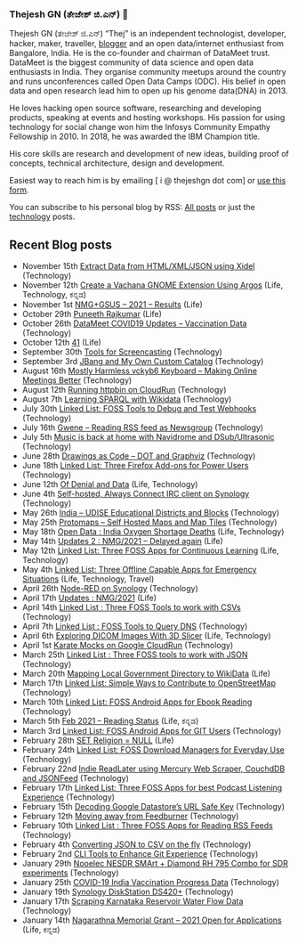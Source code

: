 ### Thejesh GN (ತೇಜೇಶ್ ಜಿ.ಎನ್) 👋

Thejesh GN (ತೇಜೇಶ್ ಜಿ.ಎನ್) “Thej” is an independent technologist, developer, hacker, maker, traveller, [blogger](https://thejeshgn.com/) and an open data/internet enthusiast from Bangalore, India. He is the co-founder and chairman of DataMeet trust. DataMeet is the biggest community of data science and open data enthusiasts in India. They organise community meetups around the country and runs unconferences called Open Data Camps (ODC). His belief in open data and open research lead him to open up his genome data(DNA) in 2013.

He loves hacking open source software, researching and developing products, speaking at events and hosting workshops. His passion for using technology for social change won him the Infosys Community Empathy Fellowship in 2010. In 2018, he was awarded the IBM Champion title.

His core skills are research and development of new ideas, building proof of concepts, technical architecture, design and development.

Easiest way to reach him is by emailing [ i @ thejeshgn dot com] or [use this form](https://thejeshgn.com/contact/).

You can subscribe to his personal blog by RSS: [All posts](https://thejeshgn.com/feed) or just the [technology](https://thejeshgn.com/category/technology/feed/) posts.

## Recent Blog posts
<!-- BLOG-POST-LIST:START -->
<ul><li class=""><div class="sya_postcontent"><span class="sya_date">November 15th <span class="sya_sep"> </span></span><a href="https://thejeshgn.com/2021/11/15/extract-data-from-html-xml-json-using-xidel/" class="sya_postlink post-20914" rel="bookmark">Extract Data from HTML/XML/JSON using Xidel</a> <span class="sya_categories"><span class="sya_bracket">(</span>Technology<span class="sya_bracket">)</span></span></div></li><li class=""><div class="sya_postcontent"><span class="sya_date">November 12th <span class="sya_sep"> </span></span><a href="https://thejeshgn.com/2021/11/12/create-a-vachana-gnome-extension-using-argos/" class="sya_postlink post-20902" rel="bookmark">Create a Vachana GNOME Extension Using Argos</a> <span class="sya_categories"><span class="sya_bracket">(</span>Life, Technology, ಕನ್ನಡ<span class="sya_bracket">)</span></span></div></li><li class=""><div class="sya_postcontent"><span class="sya_date">November 1st <span class="sya_sep"> </span></span><a href="https://thejeshgn.com/2021/11/01/nmggsus-2021-results/" class="sya_postlink post-20833" rel="bookmark">NMG+GSUS – 2021 –  Results</a> <span class="sya_categories"><span class="sya_bracket">(</span>Life<span class="sya_bracket">)</span></span></div></li><li class=""><div class="sya_postcontent"><span class="sya_date">October 29th <span class="sya_sep"> </span></span><a href="https://thejeshgn.com/2021/10/29/puneeth-rajkumar/" class="sya_postlink post-20829" rel="bookmark">Puneeth Rajkumar</a> <span class="sya_categories"><span class="sya_bracket">(</span>Life<span class="sya_bracket">)</span></span></div></li><li class=""><div class="sya_postcontent"><span class="sya_date">October 26th <span class="sya_sep"> </span></span><a href="https://thejeshgn.com/2021/10/26/datameet-covid19-updates-vaccination-data/" class="sya_postlink post-20811" rel="bookmark">DataMeet COVID19 Updates – Vaccination Data</a> <span class="sya_categories"><span class="sya_bracket">(</span>Technology<span class="sya_bracket">)</span></span></div></li><li class=""><div class="sya_postcontent"><span class="sya_date">October 12th <span class="sya_sep"> </span></span><a href="https://thejeshgn.com/2021/10/12/41/" class="sya_postlink post-20779" rel="bookmark">41</a> <span class="sya_categories"><span class="sya_bracket">(</span>Life<span class="sya_bracket">)</span></span></div></li><li class=""><div class="sya_postcontent"><span class="sya_date">September 30th <span class="sya_sep"> </span></span><a href="https://thejeshgn.com/2021/09/30/tools-for-screencasting/" class="sya_postlink post-20724" rel="bookmark">Tools for Screencasting</a> <span class="sya_categories"><span class="sya_bracket">(</span>Technology<span class="sya_bracket">)</span></span></div></li><li class=""><div class="sya_postcontent"><span class="sya_date">September 3rd <span class="sya_sep"> </span></span><a href="https://thejeshgn.com/2021/09/03/jbang-and-my-own-custom-catalog/" class="sya_postlink post-20659" rel="bookmark">JBang and My Own Custom Catalog</a> <span class="sya_categories"><span class="sya_bracket">(</span>Technology<span class="sya_bracket">)</span></span></div></li><li class=""><div class="sya_postcontent"><span class="sya_date">August 16th <span class="sya_sep"> </span></span><a href="https://thejeshgn.com/2021/08/16/mostly-harmless-vckyb6-keyboard-making-online-meetings-better/" class="sya_postlink post-20605" rel="bookmark">Mostly Harmless vckyb6 Keyboard – Making Online Meetings Better</a> <span class="sya_categories"><span class="sya_bracket">(</span>Technology<span class="sya_bracket">)</span></span></div></li><li class=""><div class="sya_postcontent"><span class="sya_date">August 12th <span class="sya_sep"> </span></span><a href="https://thejeshgn.com/2021/08/12/running-httpbin-on-cloudrun/" class="sya_postlink post-20591" rel="bookmark">Running httpbin on CloudRun</a> <span class="sya_categories"><span class="sya_bracket">(</span>Technology<span class="sya_bracket">)</span></span></div></li><li class=""><div class="sya_postcontent"><span class="sya_date">August 7th <span class="sya_sep"> </span></span><a href="https://thejeshgn.com/2021/08/07/learning-sparql-with-wikidata/" class="sya_postlink post-20574" rel="bookmark">Learning SPARQL with Wikidata</a> <span class="sya_categories"><span class="sya_bracket">(</span>Technology<span class="sya_bracket">)</span></span></div></li><li class=""><div class="sya_postcontent"><span class="sya_date">July 30th <span class="sya_sep"> </span></span><a href="https://thejeshgn.com/2021/07/30/linked-list-foss-tools-to-debug-and-test-webhooks/" class="sya_postlink post-20519" rel="bookmark">Linked List: FOSS Tools to Debug and Test Webhooks</a> <span class="sya_categories"><span class="sya_bracket">(</span>Technology<span class="sya_bracket">)</span></span></div></li><li class=""><div class="sya_postcontent"><span class="sya_date">July 16th <span class="sya_sep"> </span></span><a href="https://thejeshgn.com/2021/07/16/gwene-reading-rss-feed-as-newsgroup/" class="sya_postlink post-20507" rel="bookmark">Gwene – Reading RSS feed as Newsgroup</a> <span class="sya_categories"><span class="sya_bracket">(</span>Technology<span class="sya_bracket">)</span></span></div></li><li class=""><div class="sya_postcontent"><span class="sya_date">July 5th <span class="sya_sep"> </span></span><a href="https://thejeshgn.com/2021/07/05/music-is-back-at-home-with-navidrome-and-dsub-ultrasonic/" class="sya_postlink post-20473" rel="bookmark">Music is back at home with Navidrome and DSub/Ultrasonic</a> <span class="sya_categories"><span class="sya_bracket">(</span>Technology<span class="sya_bracket">)</span></span></div></li><li class=""><div class="sya_postcontent"><span class="sya_date">June 28th <span class="sya_sep"> </span></span><a href="https://thejeshgn.com/2021/06/28/drawings-as-code-dot-and-graphviz/" class="sya_postlink post-20405" rel="bookmark">Drawings as Code – DOT and Graphviz</a> <span class="sya_categories"><span class="sya_bracket">(</span>Technology<span class="sya_bracket">)</span></span></div></li><li class=""><div class="sya_postcontent"><span class="sya_date">June 18th <span class="sya_sep"> </span></span><a href="https://thejeshgn.com/2021/06/18/linked-list-three-firefox-add-ons-for-power-users/" class="sya_postlink post-20374" rel="bookmark">Linked List: Three Firefox Add-ons for Power Users</a> <span class="sya_categories"><span class="sya_bracket">(</span>Technology<span class="sya_bracket">)</span></span></div></li><li class=""><div class="sya_postcontent"><span class="sya_date">June 12th <span class="sya_sep"> </span></span><a href="https://thejeshgn.com/2021/06/12/of-denial-and-data/" class="sya_postlink post-20364" rel="bookmark">Of Denial and Data</a> <span class="sya_categories"><span class="sya_bracket">(</span>Life, Technology<span class="sya_bracket">)</span></span></div></li><li class=""><div class="sya_postcontent"><span class="sya_date">June 4th <span class="sya_sep"> </span></span><a href="https://thejeshgn.com/2021/06/04/self-hosted-always-connect-irc-client-on-synology/" class="sya_postlink post-20347" rel="bookmark">Self-hosted, Always Connect IRC client on Synology</a> <span class="sya_categories"><span class="sya_bracket">(</span>Technology<span class="sya_bracket">)</span></span></div></li><li class=""><div class="sya_postcontent"><span class="sya_date">May 26th <span class="sya_sep"> </span></span><a href="https://thejeshgn.com/2021/05/26/india-udise-educational-districts-and-blocks/" class="sya_postlink post-20028" rel="bookmark">India – UDISE Educational Districts and Blocks</a> <span class="sya_categories"><span class="sya_bracket">(</span>Technology<span class="sya_bracket">)</span></span></div></li><li class=""><div class="sya_postcontent"><span class="sya_date">May 25th <span class="sya_sep"> </span></span><a href="https://thejeshgn.com/2021/05/25/protomaps-self-hosted-maps-and-map-tiles/" class="sya_postlink post-20123" rel="bookmark">Protomaps – Self Hosted Maps and Map Tiles</a> <span class="sya_categories"><span class="sya_bracket">(</span>Technology<span class="sya_bracket">)</span></span></div></li><li class=""><div class="sya_postcontent"><span class="sya_date">May 18th <span class="sya_sep"> </span></span><a href="https://thejeshgn.com/2021/05/18/open-data-india-oxygen-shortage-deaths/" class="sya_postlink post-20271" rel="bookmark">Open Data : India Oxygen Shortage Deaths</a> <span class="sya_categories"><span class="sya_bracket">(</span>Life, Technology<span class="sya_bracket">)</span></span></div></li><li class=""><div class="sya_postcontent"><span class="sya_date">May 14th <span class="sya_sep"> </span></span><a href="https://thejeshgn.com/2021/05/14/updates-2-nmg-2021-delayed-again/" class="sya_postlink post-20244" rel="bookmark">Updates 2 : NMG/2021 – Delayed again</a> <span class="sya_categories"><span class="sya_bracket">(</span>Life<span class="sya_bracket">)</span></span></div></li><li class=""><div class="sya_postcontent"><span class="sya_date">May 12th <span class="sya_sep"> </span></span><a href="https://thejeshgn.com/2021/05/12/linked-list-three-foss-apps-for-continuous-learning/" class="sya_postlink post-20216" rel="bookmark">Linked List: Three FOSS Apps for Continuous Learning</a> <span class="sya_categories"><span class="sya_bracket">(</span>Life, Technology<span class="sya_bracket">)</span></span></div></li><li class=""><div class="sya_postcontent"><span class="sya_date">May 4th <span class="sya_sep"> </span></span><a href="https://thejeshgn.com/2021/05/04/linked-list-three-offline-capable-apps-for-emergency-situations/" class="sya_postlink post-20144" rel="bookmark">Linked List:  Three Offline Capable Apps for Emergency Situations</a> <span class="sya_categories"><span class="sya_bracket">(</span>Life, Technology, Travel<span class="sya_bracket">)</span></span></div></li><li class=""><div class="sya_postcontent"><span class="sya_date">April 26th <span class="sya_sep"> </span></span><a href="https://thejeshgn.com/2021/04/26/node-red-on-synology/" class="sya_postlink post-20127" rel="bookmark">Node-RED on  Synology</a> <span class="sya_categories"><span class="sya_bracket">(</span>Technology<span class="sya_bracket">)</span></span></div></li><li class=""><div class="sya_postcontent"><span class="sya_date">April 17th <span class="sya_sep"> </span></span><a href="https://thejeshgn.com/2021/04/17/updates-nmg-2021/" class="sya_postlink post-20105" rel="bookmark">Updates : NMG/2021</a> <span class="sya_categories"><span class="sya_bracket">(</span>Life<span class="sya_bracket">)</span></span></div></li><li class=""><div class="sya_postcontent"><span class="sya_date">April 14th <span class="sya_sep"> </span></span><a href="https://thejeshgn.com/2021/04/14/linked-list-three-foss-tools-to-work-with-csvs/" class="sya_postlink post-20069" rel="bookmark">Linked List : Three FOSS Tools to work with CSVs</a> <span class="sya_categories"><span class="sya_bracket">(</span>Technology<span class="sya_bracket">)</span></span></div></li><li class=""><div class="sya_postcontent"><span class="sya_date">April 7th <span class="sya_sep"> </span></span><a href="https://thejeshgn.com/2021/04/07/linked-list-foss-tools-to-query-dns/" class="sya_postlink post-20057" rel="bookmark">Linked List : FOSS Tools to Query DNS</a> <span class="sya_categories"><span class="sya_bracket">(</span>Technology<span class="sya_bracket">)</span></span></div></li><li class=""><div class="sya_postcontent"><span class="sya_date">April 6th <span class="sya_sep"> </span></span><a href="https://thejeshgn.com/2021/04/06/exploring-dicom-images-with-3d-slicer/" class="sya_postlink post-19903" rel="bookmark">Exploring DICOM Images With 3D Slicer</a> <span class="sya_categories"><span class="sya_bracket">(</span>Life, Technology<span class="sya_bracket">)</span></span></div></li><li class=""><div class="sya_postcontent"><span class="sya_date">April 1st <span class="sya_sep"> </span></span><a href="https://thejeshgn.com/2021/04/01/karate-mocks-on-google-cloudrun/" class="sya_postlink post-20036" rel="bookmark">Karate Mocks on Google CloudRun</a> <span class="sya_categories"><span class="sya_bracket">(</span>Technology<span class="sya_bracket">)</span></span></div></li><li class=""><div class="sya_postcontent"><span class="sya_date">March 25th <span class="sya_sep"> </span></span><a href="https://thejeshgn.com/2021/03/25/linked-list-three-foss-tools-to-work-with-json/" class="sya_postlink post-20016" rel="bookmark">Linked List : Three FOSS tools to work with JSON</a> <span class="sya_categories"><span class="sya_bracket">(</span>Technology<span class="sya_bracket">)</span></span></div></li><li class=""><div class="sya_postcontent"><span class="sya_date">March 20th <span class="sya_sep"> </span></span><a href="https://thejeshgn.com/2021/03/20/mapping-local-government-directory-to-wikidata/" class="sya_postlink post-19989" rel="bookmark">Mapping Local Government Directory to WikiData</a> <span class="sya_categories"><span class="sya_bracket">(</span>Life<span class="sya_bracket">)</span></span></div></li><li class=""><div class="sya_postcontent"><span class="sya_date">March 17th <span class="sya_sep"> </span></span><a href="https://thejeshgn.com/2021/03/17/linked-list-simple-ways-to-contribute-to-openstreetmap/" class="sya_postlink post-19975" rel="bookmark">Linked List:  Simple Ways to Contribute to OpenStreetMap</a> <span class="sya_categories"><span class="sya_bracket">(</span>Technology<span class="sya_bracket">)</span></span></div></li><li class=""><div class="sya_postcontent"><span class="sya_date">March 10th <span class="sya_sep"> </span></span><a href="https://thejeshgn.com/2021/03/10/linked-list-foss-android-apps-for-ebook-reading/" class="sya_postlink post-19949" rel="bookmark">Linked List: FOSS Android Apps for Ebook Reading</a> <span class="sya_categories"><span class="sya_bracket">(</span>Technology<span class="sya_bracket">)</span></span></div></li><li class=""><div class="sya_postcontent"><span class="sya_date">March 5th <span class="sya_sep"> </span></span><a href="https://thejeshgn.com/2021/03/05/feb-2021-reading-status/" class="sya_postlink post-19875" rel="bookmark">Feb 2021 – Reading Status</a> <span class="sya_categories"><span class="sya_bracket">(</span>Life, ಕನ್ನಡ<span class="sya_bracket">)</span></span></div></li><li class=""><div class="sya_postcontent"><span class="sya_date">March 3rd <span class="sya_sep"> </span></span><a href="https://thejeshgn.com/2021/03/03/linked-list-foss-android-apps-for-git-users/" class="sya_postlink post-19865" rel="bookmark">Linked List: FOSS Android Apps for GIT Users</a> <span class="sya_categories"><span class="sya_bracket">(</span>Technology<span class="sya_bracket">)</span></span></div></li><li class=""><div class="sya_postcontent"><span class="sya_date">February 28th <span class="sya_sep"> </span></span><a href="https://thejeshgn.com/2021/02/28/set-religion-null/" class="sya_postlink post-19444" rel="bookmark">SET Religion = NULL</a> <span class="sya_categories"><span class="sya_bracket">(</span>Life<span class="sya_bracket">)</span></span></div></li><li class=""><div class="sya_postcontent"><span class="sya_date">February 24th <span class="sya_sep"> </span></span><a href="https://thejeshgn.com/2021/02/24/linked-list-foss-download-managers-for-everyday-use/" class="sya_postlink post-19490" rel="bookmark">Linked List: FOSS Download Managers for Everyday Use</a> <span class="sya_categories"><span class="sya_bracket">(</span>Technology<span class="sya_bracket">)</span></span></div></li><li class=""><div class="sya_postcontent"><span class="sya_date">February 22nd <span class="sya_sep"> </span></span><a href="https://thejeshgn.com/2021/02/22/indie-readlater-using-mercury-web-scraper-couchddb-and-jsonfeed/" class="sya_postlink post-19834" rel="bookmark">Indie ReadLater using Mercury Web Scraper, CouchdDB and JSONFeed</a> <span class="sya_categories"><span class="sya_bracket">(</span>Technology<span class="sya_bracket">)</span></span></div></li><li class=""><div class="sya_postcontent"><span class="sya_date">February 17th <span class="sya_sep"> </span></span><a href="https://thejeshgn.com/2021/02/17/linked-list-three-foss-apps-for-best-podcast-listening-experience/" class="sya_postlink post-19819" rel="bookmark">Linked List: Three FOSS Apps for best Podcast Listening Experience</a> <span class="sya_categories"><span class="sya_bracket">(</span>Technology<span class="sya_bracket">)</span></span></div></li><li class=""><div class="sya_postcontent"><span class="sya_date">February 15th <span class="sya_sep"> </span></span><a href="https://thejeshgn.com/2021/02/15/decoding-google-datastores-url-safe-key/" class="sya_postlink post-19807" rel="bookmark">Decoding Google Datastore’s URL Safe Key</a> <span class="sya_categories"><span class="sya_bracket">(</span>Technology<span class="sya_bracket">)</span></span></div></li><li class=""><div class="sya_postcontent"><span class="sya_date">February 12th <span class="sya_sep"> </span></span><a href="https://thejeshgn.com/2021/02/12/moving-away-from-feedburner/" class="sya_postlink post-19789" rel="bookmark">Moving away from Feedburner</a> <span class="sya_categories"><span class="sya_bracket">(</span>Technology<span class="sya_bracket">)</span></span></div></li><li class=""><div class="sya_postcontent"><span class="sya_date">February 10th <span class="sya_sep"> </span></span><a href="https://thejeshgn.com/2021/02/10/linked-list-three-foss-apps-for-reading-rss-feeds/" class="sya_postlink post-19767" rel="bookmark">Linked List : Three FOSS Apps for Reading RSS Feeds</a> <span class="sya_categories"><span class="sya_bracket">(</span>Technology<span class="sya_bracket">)</span></span></div></li><li class=""><div class="sya_postcontent"><span class="sya_date">February 4th <span class="sya_sep"> </span></span><a href="https://thejeshgn.com/2021/02/04/converting-json-to-csv-on-the-fly/" class="sya_postlink post-19723" rel="bookmark">Converting JSON to CSV on the fly</a> <span class="sya_categories"><span class="sya_bracket">(</span>Technology<span class="sya_bracket">)</span></span></div></li><li class=""><div class="sya_postcontent"><span class="sya_date">February 2nd <span class="sya_sep"> </span></span><a href="https://thejeshgn.com/2021/02/02/cli-tools-to-enhance-git-experience/" class="sya_postlink post-19713" rel="bookmark">CLI Tools to Enhance Git Experience</a> <span class="sya_categories"><span class="sya_bracket">(</span>Technology<span class="sya_bracket">)</span></span></div></li><li class=""><div class="sya_postcontent"><span class="sya_date">January 29th <span class="sya_sep"> </span></span><a href="https://thejeshgn.com/2021/01/29/nooelec-nesdr-smart-diamond-rh-795-combo-for-sdr-experiments/" class="sya_postlink post-19641" rel="bookmark">Nooelec NESDR SMArt + Diamond RH 795 Combo for SDR experiments</a> <span class="sya_categories"><span class="sya_bracket">(</span>Technology<span class="sya_bracket">)</span></span></div></li><li class=""><div class="sya_postcontent"><span class="sya_date">January 25th <span class="sya_sep"> </span></span><a href="https://thejeshgn.com/2021/01/25/covid-19-india-vaccination-progress-data/" class="sya_postlink post-19670" rel="bookmark">COVID-19 India Vaccination Progress Data</a> <span class="sya_categories"><span class="sya_bracket">(</span>Technology<span class="sya_bracket">)</span></span></div></li><li class=""><div class="sya_postcontent"><span class="sya_date">January 19th <span class="sya_sep"> </span></span><a href="https://thejeshgn.com/2021/01/19/synology-diskstation-ds420/" class="sya_postlink post-19631" rel="bookmark">Synology DiskStation DS420+</a> <span class="sya_categories"><span class="sya_bracket">(</span>Technology<span class="sya_bracket">)</span></span></div></li><li class=""><div class="sya_postcontent"><span class="sya_date">January 17th <span class="sya_sep"> </span></span><a href="https://thejeshgn.com/2021/01/17/scraping-karnataka-reservoir-water-flow-data/" class="sya_postlink post-19634" rel="bookmark">Scraping  Karnataka Reservoir Water Flow Data</a> <span class="sya_categories"><span class="sya_bracket">(</span>Technology<span class="sya_bracket">)</span></span></div></li><li class=""><div class="sya_postcontent"><span class="sya_date">January 14th <span class="sya_sep"> </span></span><a href="https://thejeshgn.com/2021/01/14/nagarathna-memorial-grant-2021-open-for-applications/" class="sya_postlink post-19611" rel="bookmark">Nagarathna Memorial Grant – 2021 Open for Applications</a> <span class="sya_categories"><span class="sya_bracket">(</span>Life, ಕನ್ನಡ<span class="sya_bracket">)</span></span></div></li></ul>
<!-- BLOG-POST-LIST:END -->
